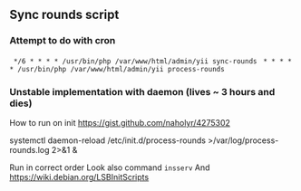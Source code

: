 ## Sync rounds script ##

### Attempt to do with cron ###
` */6 * * * * /usr/bin/php /var/www/html/admin/yii sync-rounds` 
` * * * * * /usr/bin/php /var/www/html/admin/yii process-rounds` 
 
 
### Unstable implementation with daemon (lives ~ 3 hours and dies) ###
How to run on init
https://gist.github.com/naholyr/4275302

systemctl daemon-reload
/etc/init.d/process-rounds >/var/log/process-rounds.log 2>&1 &

Run in correct order
Look also command `insserv`
And https://wiki.debian.org/LSBInitScripts
